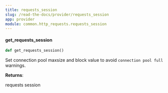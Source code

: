 ```yaml
---
title: requests_session
slug: /read-the-docs/provider/requests_session
app: provider
module: common.http_requests.requests_session
---
```

#### get\_requests\_session

```python
def get_requests_session()
```

Set connection pool maxsize and block value to avoid `connection pool full` warnings.

**Returns**:

requests session

